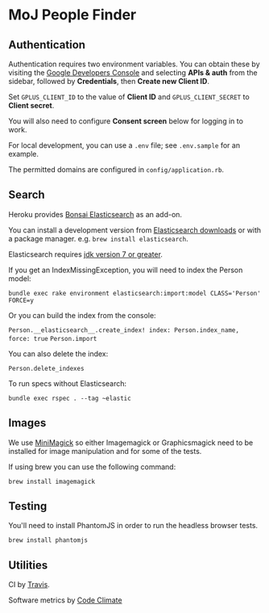 # MoJ People Finder

## Authentication

Authentication requires two environment variables. You can obtain these by
visiting the [Google Developers Console](https://console.developers.google.com/)
and selecting **APIs & auth** from the sidebar, followed by **Credentials**,
then **Create new Client ID**.

Set `GPLUS_CLIENT_ID` to the value of **Client ID** and `GPLUS_CLIENT_SECRET`
to **Client secret**.

You will also need to configure **Consent screen** below for logging in to work.

For local development, you can use a `.env` file; see `.env.sample` for an
example.

The permitted domains are configured in `config/application.rb`.

## Search

Heroku provides [Bonsai Elasticsearch](https://devcenter.heroku.com/articles/bonsai)
as an add-on.

You can install a development version from [Elasticsearch downloads](http://www.elasticsearch.org/download/)
or with a package manager.
e.g. `brew install elasticsearch`.

Elasticsearch requires [jdk version 7 or greater](http://www.oracle.com/technetwork/java/javase/downloads/jdk7-downloads-1880260.html).

If you get an IndexMissingException, you will need to index the Person model:

`bundle exec rake environment elasticsearch:import:model CLASS='Person' FORCE=y`

Or you can build the index from the console:

`Person.__elasticsearch__.create_index! index: Person.index_name, force: true`
`Person.import`

You can also delete the index:

`Person.delete_indexes`

To run specs without Elasticsearch:

`bundle exec rspec . --tag ~elastic`

## Images

We use [MiniMagick](https://github.com/minimagick/minimagick) so either Imagemagick or Graphicsmagick need to be installed for image manipulation and for some of the tests.

If using brew you can use the following command:

`brew install imagemagick`

## Testing

You'll need to install PhantomJS in order to run the headless browser tests.

`brew install phantomjs`

## Utilities

CI by [Travis](https://travis-ci.org/ministryofjustice/peoplefinder).

Software metrics by [Code Climate](https://codeclimate.com/github/ministryofjustice/peoplefinder)
